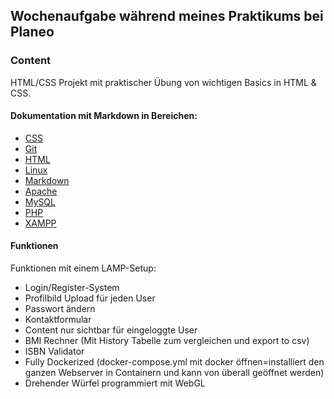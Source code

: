 ## **Wochenaufgabe während meines Praktikums bei Planeo**

### **Content**

HTML/CSS Projekt mit praktischer Übung von wichtigen Basics in HTML & CSS.

#### **Dokumentation mit Markdown in Bereichen:**

- [CSS](documentation/css.md)
- [Git](documentation/git.md)
- [HTML](documentation/html.md)
- [Linux](documentation/linux.md)
- [Markdown](documentation/markdown.md)
- [Apache](documentation/apache.md)
- [MySQL](documentation/mysql.md)
- [PHP](documentation/php.md)
- [XAMPP](documentation/xampp.md)

#### Funktionen

Funktionen mit einem LAMP-Setup:
- Login/Register-System
- Profilbild Upload für jeden User
- Passwort ändern
- Kontaktformular
- Content nur sichtbar für eingeloggte User
- BMI Rechner (Mit History Tabelle zum vergleichen und export to csv)
- ISBN Validator
- Fully Dockerized (docker-compose.yml mit docker öffnen=installiert den ganzen Webserver in Containern und kann von überall geöffnet werden)
- Drehender Würfel programmiert mit WebGL